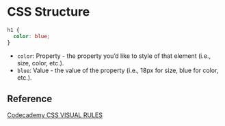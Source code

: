 # CSS Structure

```css
h1 {
  color: blue;
}
```

- `color`: Property - the property you’d like to style of that element (i.e., size, color, etc.).
- `blue`: Value - the value of the property (i.e., 18px for size, blue for color, etc.).

## Reference

[Codecademy CSS VISUAL RULES](www.codecademy.com)
